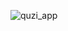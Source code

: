 ![quzi_app](https://github.com/yusuftahakara19/Web-Development-Course-Codes/assets/119736588/3d67f787-7420-4572-834d-399f387a82be)
